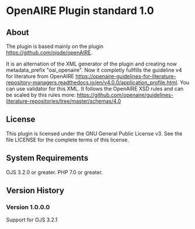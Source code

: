 # OpenAIRE Plugin standard 1.0

About
-----
The plugin is based mainly on the plugin https://github.com/ojsde/openAIRE.

It is an alternation of the XML generator of the plugin and creating now metadata_prefix "oai_openaire". Now it completly fullfills the guideline v4 for literature from OpenAIRE https://openaire-guidelines-for-literature-repository-managers.readthedocs.io/en/v4.0.0/application_profile.html. You can use validator for this XML. It follows the OpenAIRE XSD rules and can be scaled by this rules more: https://github.com/openaire/guidelines-literature-repositories/tree/master/schemas/4.0

License
-------
This plugin is licensed under the GNU General Public License v3. See the file LICENSE for the complete terms of this license.

System Requirements
-------------------
OJS 3.2.0 or greater.
PHP 7.0 or greater.

Version History
---------------

### Version 1.0.0.0

Support for OJS 3.2.1
